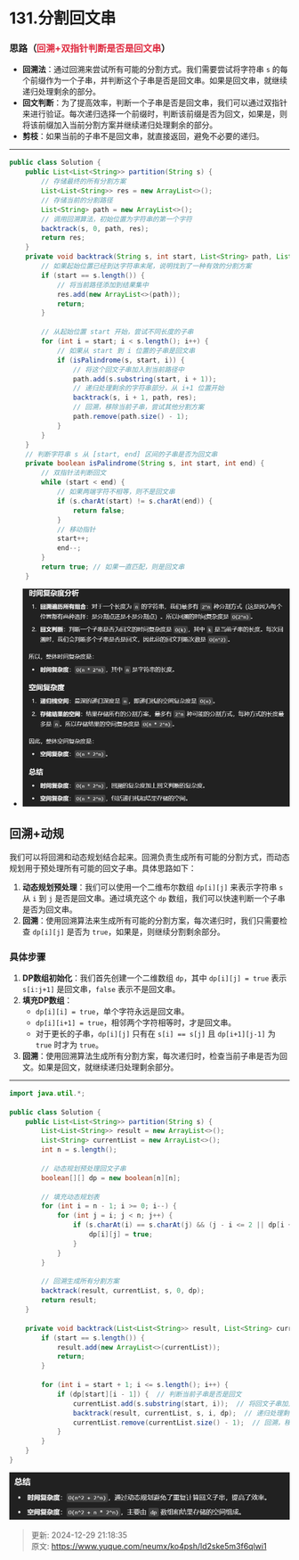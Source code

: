 # 131.分割回文串

### 思路（<font style="color:#DF2A3F;">回溯+双指针判断是否是回文串</font>）
+ **回溯法**：通过回溯来尝试所有可能的分割方式。我们需要尝试将字符串 `s` 的每个前缀作为一个子串，并判断这个子串是否是回文串。如果是回文串，就继续递归处理剩余的部分。
+ **回文判断**：为了提高效率，判断一个子串是否是回文串，我们可以通过双指针来进行验证。每次递归选择一个前缀时，判断该前缀是否为回文，如果是，则将该前缀加入当前分割方案并继续递归处理剩余的部分。
+ **剪枝**：如果当前的子串不是回文串，就直接返回，避免不必要的递归。

---

```java
public class Solution {
    public List<List<String>> partition(String s) {
        // 存储最终的所有分割方案
        List<List<String>> res = new ArrayList<>();
        // 存储当前的分割路径
        List<String> path = new ArrayList<>();
        // 调用回溯算法，初始位置为字符串的第一个字符
        backtrack(s, 0, path, res);
        return res;
    }
    private void backtrack(String s, int start, List<String> path, List<List<String>> res) {
        // 如果起始位置已经到达字符串末尾，说明找到了一种有效的分割方案
        if (start == s.length()) {
            // 将当前路径添加到结果集中
            res.add(new ArrayList<>(path));
            return;
        }
        
        // 从起始位置 start 开始，尝试不同长度的子串
        for (int i = start; i < s.length(); i++) {
            // 如果从 start 到 i 位置的子串是回文串
            if (isPalindrome(s, start, i)) {
                // 将这个回文子串加入到当前路径中
                path.add(s.substring(start, i + 1)); 
                // 递归处理剩余的字符串部分，从 i+1 位置开始
                backtrack(s, i + 1, path, res); 
                // 回溯，移除当前子串，尝试其他分割方案
                path.remove(path.size() - 1); 
            }
        }
    }
    // 判断字符串 s 从 [start, end] 区间的子串是否为回文串
    private boolean isPalindrome(String s, int start, int end) {
        // 双指针法判断回文
        while (start < end) {
            // 如果两端字符不相等，则不是回文串
            if (s.charAt(start) != s.charAt(end)) {
                return false;
            }
            // 移动指针
            start++;
            end--;
        }
        return true; // 如果一直匹配，则是回文串
    }
```



+ ![1735477780199-5c259462-02f2-4729-8e82-491d4e48b29a.png](./img/5eyS3ohtayD9HhZb/1735477780199-5c259462-02f2-4729-8e82-491d4e48b29a-387510.png)

## 回溯+动规
我们可以将回溯和动态规划结合起来。回溯负责生成所有可能的分割方式，而动态规划用于预处理所有可能的回文子串。具体思路如下：

1. **动态规划预处理**：我们可以使用一个二维布尔数组 `dp[i][j]` 来表示字符串 `s` 从 `i` 到 `j` 是否是回文串。通过填充这个 `dp` 数组，我们可以快速判断一个子串是否为回文串。
2. **回溯**：使用回溯算法来生成所有可能的分割方案，每次递归时，我们只需要检查 `dp[i][j]` 是否为 `true`，如果是，则继续分割剩余部分。

### 具体步骤
1. **DP数组初始化**：我们首先创建一个二维数组 `dp`，其中 `dp[i][j] = true` 表示 `s[i:j+1]` 是回文串，`false` 表示不是回文串。
2. **填充DP数组**：
    - `dp[i][i] = true`，单个字符永远是回文串。
    - `dp[i][i+1] = true`，相邻两个字符相等时，才是回文串。
    - 对于更长的子串，`dp[i][j]` 只有在 `s[i] == s[j]` 且 `dp[i+1][j-1]` 为 `true` 时才为 `true`。
3. **回溯**：使用回溯算法生成所有分割方案，每次递归时，检查当前子串是否为回文。如果是回文，就继续递归处理剩余部分。

---

```java
import java.util.*;

public class Solution {
    public List<List<String>> partition(String s) {
        List<List<String>> result = new ArrayList<>();
        List<String> currentList = new ArrayList<>();
        int n = s.length();
        
        // 动态规划预处理回文子串
        boolean[][] dp = new boolean[n][n];
        
        // 填充动态规划表
        for (int i = n - 1; i >= 0; i--) {
            for (int j = i; j < n; j++) {
                if (s.charAt(i) == s.charAt(j) && (j - i <= 2 || dp[i + 1][j - 1])) {
                    dp[i][j] = true;
                }
            }
        }

        // 回溯生成所有分割方案
        backtrack(result, currentList, s, 0, dp);
        return result;
    }

    private void backtrack(List<List<String>> result, List<String> currentList, String s, int start, boolean[][] dp) {
        if (start == s.length()) {
            result.add(new ArrayList<>(currentList));
            return;
        }

        for (int i = start + 1; i <= s.length(); i++) {
            if (dp[start][i - 1]) {  // 判断当前子串是否是回文
                currentList.add(s.substring(start, i));  // 将回文子串加入到当前组合
                backtrack(result, currentList, s, i, dp);  // 递归处理剩余部分
                currentList.remove(currentList.size() - 1);  // 回溯，移除当前回文子串
            }
        }
    }
}

```

![1735478312852-64ee5b64-fe58-419e-aaf8-00739e655ca0.png](./img/5eyS3ohtayD9HhZb/1735478312852-64ee5b64-fe58-419e-aaf8-00739e655ca0-945145.png)



> 更新: 2024-12-29 21:18:35  
> 原文: <https://www.yuque.com/neumx/ko4psh/ld2ske5m3f6qlwi1>